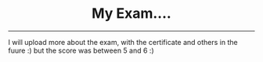 <h1 align="center">My Exam....</h1>
<hr>
<p>
    I will upload more about the exam, with the certificate and others in the fuure :) but the score was between 5 and 6 :)
</p>
